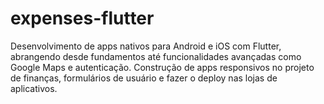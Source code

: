 # expenses-flutter
Desenvolvimento de apps nativos para Android e iOS com Flutter, abrangendo desde fundamentos até funcionalidades avançadas como Google Maps e autenticação.  Construção de apps responsivos no projeto de finanças, formulários de usuário e fazer o deploy nas lojas de aplicativos.
